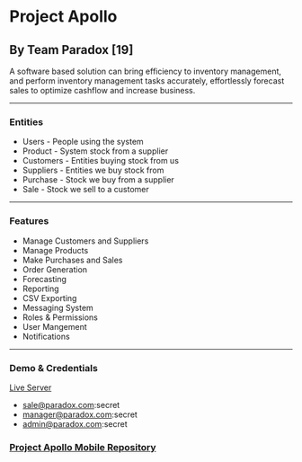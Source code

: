 # Project Apollo 
## By Team Paradox [19]

A software based solution can bring efficiency to inventory management, and perform inventory management tasks accurately, effortlessly forecast sales to optimize cashflow and increase business.
___
### Entities
* Users - People using the system
* Product - System stock from a supplier
* Customers - Entities buying stock from us
* Suppliers - Entities we buy stock from
* Purchase - Stock we buy from a supplier
* Sale - Stock we sell to a customer
___
### Features
* Manage Customers and Suppliers
* Manage Products
* Make Purchases and Sales
* Order Generation
* Forecasting
* Reporting
* CSV Exporting
* Messaging System
* Roles & Permissions
* User Mangement
* Notifications

___
### Demo & Credentials
[Live Server](https://apollo.lomejo.co.za)
* sale@paradox.com:secret
* manager@paradox.com:secret
* admin@paradox.com:secret

### [Project Apollo Mobile Repository](https://github.com/Slaysenfite/Project_Apollo_Mobile)
